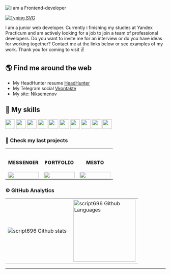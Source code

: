 
![I am a Frontend-developer](https://github.com/script696/script696/blob/main/img/MainImg.jpg)



<a href="https://git.io/typing-svg"><img src="https://readme-typing-svg.herokuapp.com?font=Anton&size=40&pause=1000&color=FFFFFF&vCenter=true&width=600&height=100&lines=Glad+to+see+you+hear!" alt="Typing SVG" /></a>

I am a junior web developer. Currently i finishing my studies at Yandex Practicum and am actively looking for a job to join a team of professional developers.
Do you want to invite me for an interview or do you have ideas for working together? Contact me at the links below or see examples of my work.
Thank you for coming to visit ✌️


## 🌎 Find me around the web 
- My HeadHunter resume <a href="https://spb.hh.ru/applicant/resumes/view?resume=0893424dff0b1c42f00039ed1f677746693762" target="_blank">HeadHunter</a>
- My Telegram social <a href="https://t.me/SchastliviyKot" target="_blank">Vkontakte</a> 
- My site: <a href="https://www.niksemenov.ru/" target="_blank">Niksemenov</a>


## 🔨 My skills
<p align="left">
  <img src="https://img.shields.io/badge/TypeScript-007ACC?style=for-the-badge&logo=typescript&logoColor=white" height="30px"/>
  <img src="https://img.shields.io/badge/Python-3776AB?style=for-the-badge&logo=python&logoColor=white" height="30px"/>
  <img src="https://img.shields.io/badge/HTML5-E34F26?style=for-the-badge&logo=html5&logoColor=white" height="30px"/>
  <img src="https://img.shields.io/badge/CSS3-1572B6?style=for-the-badge&logo=css3&logoColor=white" height="30px"/>
  <img src="https://img.shields.io/badge/JavaScript-323330?style=for-the-badge&logo=javascript&logoColor=F7DF1E" height="30px"/>
  <img src="https://img.shields.io/badge/React-20232A?style=for-the-badge&logo=react&logoColor=61DAFB" height="30px"/>
  <img src="https://img.shields.io/badge/SASS-hotpink.svg?style=for-the-badge&logo=SASS&logoColor=white" height="30px"/>
  <img src="https://img.shields.io/badge/webpack-%238DD6F9.svg?style=for-the-badge&logo=webpack&logoColor=black" height="30px"/>
  <img src="https://img.shields.io/badge/github-%23121011.svg?style=for-the-badge&logo=github&logoColor=white" height="30px"/>
  <img src="https://img.shields.io/badge/figma-%23F24E1E.svg?style=for-the-badge&logo=figma&logoColor=white" height="30px"/>
  
</p>



### 👀 Check my last projects

<table >
  <tr >
    <td width="33%">
    <h3 align="center">ᴍᴇssᴇɴɢᴇʀ</h3>
      <a href="http://niksemenov.ru/"><img src="https://github.com/script696/script696/blob/main/img/IMessengerGif.gif" width="100%"> </a>
    </td>
    <td width="33%">
      <h3 align="center">ᴘᴏʀᴛғᴏʟɪᴏ</h3>
      <a href="http://niksemenov.ru/"><img src="https://github.com/script696/script696/blob/main/img/portgolioGifGitV2.gif" width="100%">   
      </a>
    </td>
    <td width="33%">
      <h3 align="center">ᴍᴇsᴛᴏ</h3>
      <a href="http://niksemenov.ru/"><img src="https://github.com/script696/script696/blob/main/img/mestoGif.gif" width="100%"></a>
    </td>
  </tr>
</table>



### ⚙️ GitHub Analytics

<table>
  <tr>
    <td>
      <img align="left" src="https://github-readme-streak-stats.herokuapp.com/?user=script696&theme=algolia" alt="script696 Github stats" />
    </td>
    <td>
      <img height="195px" align="right" alt="script696 Github Languages" src="https://github-readme-stats-eight-theta.vercel.app/api/top-langs/?username=script696&theme=algolia&layout=compact" />
    </td>
  </tr>
</table>

---





